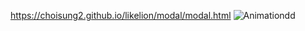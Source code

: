 https://choisung2.github.io/likelion/modal/modal.html
![Animationdd](https://user-images.githubusercontent.com/92927950/141796568-82440b7f-9178-4dbf-988e-aa042af0f1aa.gif)
